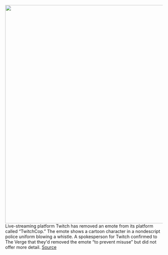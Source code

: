<img src='https://cdn.vox-cdn.com/thumbor/K9p3Kax74Q13b1uJbXdabZKxKko=/0x0:2040x1360/1200x800/filters:focal(857x517:1183x843)/cdn.vox-cdn.com/uploads/chorus_image/image/66893331/acastro_190926_1777_twitch_0004.0.0.jpg' width='700px' /><br/>
Live-streaming platform Twitch has removed an emote from its platform called “TwitchCop.” The emote shows a cartoon character in a nondescript police uniform blowing a whistle. A spokesperson for Twitch confirmed to The Verge that they'd removed the emote “to prevent misuse” but did not offer more detail.
<a href='https://www.theverge.com/2020/6/4/21280121/twitch-removes-twitchcop-emote-to-prevent-misuse'> Source <a/>
